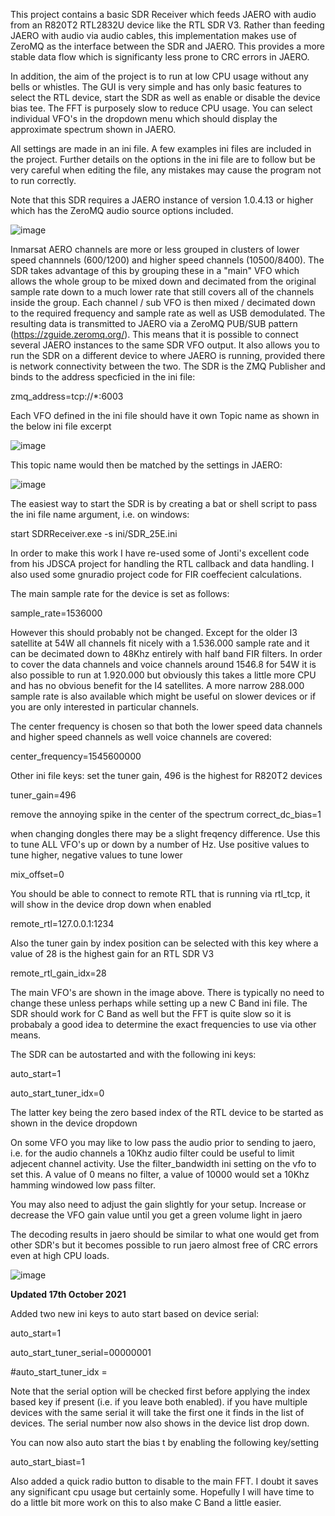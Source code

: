 This project contains a basic SDR Receiver which feeds JAERO with audio from an R820T2 RTL2832U device like the RTL SDR V3. Rather than feeding JAERO with audio via audio cables, this implementation makes use of ZeroMQ as the interface between the SDR and JAERO. This provides a more stable data flow which is significanty less prone to CRC errors in JAERO. 

In addition, the aim of the project is to run at low CPU usage without any bells or whistles. The GUI is very simple and has only basic features to select the RTL device, start the SDR as well as enable or disable the device bias tee. The FFT is purposely slow to reduce CPU usage. You can select individual VFO's in the dropdown menu which should display the approximate spectrum shown in JAERO.

All settings are made in an ini file. A few examples ini files are included in the project. Further details on the options in the ini file are to follow but be very careful when editing the file, any mistakes may cause the program not to run correctly. 

Note that this SDR requires a JAERO instance of version 1.0.4.13 or higher which has the ZeroMQ audio source options included.

![image](https://user-images.githubusercontent.com/31091871/126459963-0726ea9d-3d03-40b8-ae90-45676c3c21b1.png)

Inmarsat AERO channels are more or less grouped in clusters of lower speed channnels (600/1200) and higher speed channels (10500/8400). The SDR takes advantage of this by grouping these in a "main" VFO which allows the whole group to be mixed down and decimated from the original sample rate down to a much lower rate that still covers all of the channels inside the group. Each channel / sub VFO is then mixed / decimated down to the required frequency and sample rate as well as USB demodulated. The resulting data is transmitted to JAERO via a ZeroMQ PUB/SUB pattern (https://zguide.zeromq.org/). This means that it is possible to connect several JAERO instances to the same SDR VFO output. It also allows you to run the SDR on a different device to where JAERO is running, provided there is network connectivity between the two. The SDR is the ZMQ Publisher and binds to the address specficied in the ini file:

zmq_address=tcp://*:6003  

Each VFO defined in the ini file should have it own Topic name as shown in the below ini file excerpt

![image](https://user-images.githubusercontent.com/31091871/126470644-0c8b4030-8096-4c58-80e9-549bec89e0db.png)

This topic name would then be matched by the settings in JAERO:

![image](https://user-images.githubusercontent.com/31091871/126470450-cf25d78e-f123-4878-8ab8-16693719cc22.png)

The easiest way to start the SDR is by creating a bat or shell script to pass the ini file name argument, i.e. on windows:

start SDRReceiver.exe -s ini/SDR_25E.ini

In order to make this work I have re-used some of Jonti's excellent code from his JDSCA project for handling the RTL callback and data handling. I also used some gnuradio project code for FIR coeffecient calculations. 

The main sample rate for the device is set as follows:

sample_rate=1536000

However this should probably not be changed. Except for the older I3 satellite at 54W all channels fit nicely with a 1.536.000 sample rate and it can be decimated down to 48Khz entirely with half band FIR filters. In order to cover the data channels and voice channels around 1546.8 for 54W it is also possible to run at 1.920.000 but obviously this takes a little more CPU and has no obvious benefit for the I4 satellites. A more narrow 288.000 sample rate is also available which might be useful on slower devices or if you are only interested in particular channels. 

The center frequency is chosen so that both the lower speed data channels and higher speed channels as well voice channels are covered:

center_frequency=1545600000

Other ini file keys:
set the tuner gain, 496 is the highest for R820T2 devices

tuner_gain=496

remove the annoying spike in the center of the spectrum
correct_dc_bias=1

when changing dongles there may be a slight freqency difference. Use this to tune ALL VFO's up or down by a number of Hz. Use positive values to tune higher, negative values to tune lower

mix_offset=0

You should be able to connect to remote RTL that is running via rtl_tcp, it will show in the device drop down when enabled

remote_rtl=127.0.0.1:1234

Also the tuner gain by index position can be selected with this key where a value of 28 is the highest gain for an RTL SDR V3

remote_rtl_gain_idx=28

The main VFO's are shown in the image above. There is typically no need to change these unless perhaps while setting up a new C Band ini file. The SDR should work for C Band as well but the FFT is quite slow so it is probabaly a good idea to determine the exact frequencies to use via other means.

The SDR can be autostarted and with the following ini keys:

auto_start=1

auto_start_tuner_idx=0

The latter key being the zero based index of the RTL device to be started as shown in the device dropdown

On some VFO you may like to low pass the audio prior to sending to jaero, i.e. for the audio channels a 10Khz audio filter could be useful to limit adjecent channel activity. Use the filter_bandwidth ini setting on the vfo to set this. A value of 0 means no filter, a value of 10000 would set a 10Khz hamming windowed low pass filter.

You may also need to adjust the gain slightly for your setup. Increase or decrease the VFO gain value until you get a green volume light in jaero 

The decoding results in jaero should be similar to what one would get from other SDR's but it becomes possible to run jaero almost free of CRC errors even at high CPU loads.


![image](https://user-images.githubusercontent.com/31091871/126675321-a9fb3c35-ec5b-4b5b-972d-512ac160d65f.png)

**Updated 17th October 2021**

Added two new ini keys to auto start based on device serial:

auto_start=1

auto_start_tuner_serial=00000001

#auto_start_tuner_idx = 

Note that the serial option will be checked first before applying the index based key if present (i.e. if you leave both enabled). if you have multiple devices with the same serial it will take the first one it finds in the list of devices. The serial number now also shows in the device list drop down.

You can now also auto start the bias t by enabling the following key/setting

auto_start_biast=1

Also added a quick radio button to disable to the main FFT. I doubt it saves any significant cpu usage but certainly some. Hopefully I will have time to do a little bit more work on this to also make C Band a little easier.


